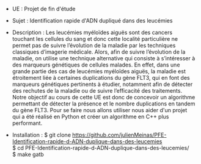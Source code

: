 - UE : Projet de fin d'étude

- Sujet : Identification rapide d'ADN dupliqué dans des leucémies

- Description : Les leucémies myéloïdes aiguës sont des cancers touchant les cellules du
sang et donc cette localité particulière ne permet pas de suivre l’évolution de la
maladie par les techniques classiques d’imagerie médicale. Alors, afin de suivre
l’évolution de la maladie, on utilise une technique alternative qui consiste à
s’intéresser à des marqueurs génétiques de cellules malades. En effet, dans une
grande partie des cas de leucémies myéloïdes aiguës, la maladie est étroitement
liée à certaines duplications du gène FLT3, qui en font des marqueurs génétiques
pertinents à étudier, notamment afin de détecter des rechutes de la maladie ou
de suivre l’efficacité des traitements.
Notre objectif au cours de cette UE est donc de concevoir un algorithme permettant
de détecter la présence et le nombre duplications en tandem du gène FLT3.
Pour se faire nous allons utiliser nous aider d'un projet qui a été réalisé en
Python et créer un algorithme en C++ plus performant.



- Installation :
$ git clone https://github.com/julienMeinas/PFE-Identification-rapide-d-ADN-duplique-dans-des-leucemies <br/>
$ cd PFE-Identification-rapide-d-ADN-duplique-dans-des-leucemies/ <br/>
$ make gatb <br/>
